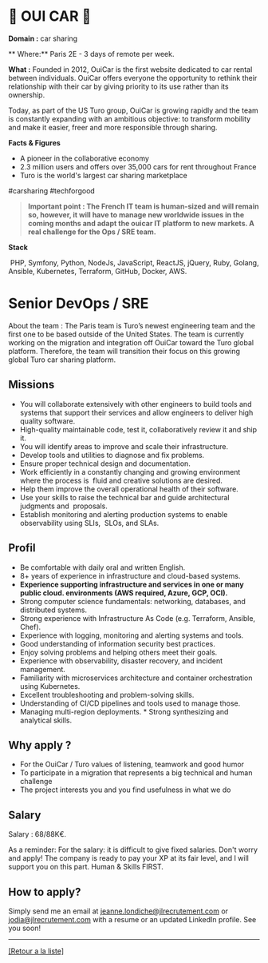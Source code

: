 # 🚗 OUI CAR 🚗

**Domain :** car sharing

** Where:** Paris 2E - 3 days of remote per week.  

**What :** Founded in 2012, OuiCar is the first website dedicated to car rental between individuals. OuiCar offers everyone the opportunity to rethink their relationship with their car by giving priority to its use rather than its ownership.   

Today, as part of the US Turo group, OuiCar is growing rapidly and the team is constantly expanding with an ambitious objective: to transform mobility and make it easier, freer and more responsible through sharing. 

**Facts & Figures**

* A pioneer in the collaborative economy
* 2.3 million users and offers over 35,000 cars for rent throughout France
* Turo is the world's largest car sharing marketplace

#carsharing #techforgood


> **Important point : The French IT team is human-sized and will remain so, however, it will have to manage new worldwide issues in the coming months and adapt the ouicar IT platform to new markets. A real challenge for the Ops / SRE team.**

**Stack**

 PHP, Symfony, Python, NodeJs, JavaScript, ReactJS, jQuery, Ruby, Golang, Ansible, Kubernetes, Terraform, GitHub, Docker, AWS. 


# Senior DevOps / SRE   

About the team : The Paris team is Turo’s newest engineering team and the first one to be based outside of the United States. The team is currently working on the migration and integration off OuiCar toward the Turo global platform. Therefore, the team will transition their focus on this growing global Turo car sharing platform.

## Missions

* You will collaborate extensively with other engineers to build tools and systems that support their services and allow engineers to deliver high quality software. 
* High-quality maintainable code, test it, collaboratively review it and ship it.  
* You will identify areas to improve and scale their infrastructure.  
* Develop tools and utilities to diagnose and fix problems.  
* Ensure proper technical design and documentation.  
* Work efficiently in a constantly changing and growing environment where the process is  fluid and creative solutions are desired.  
* Help them improve the overall operational health of their software.  
* Use your skills to raise the technical bar and guide architectural judgments and  proposals. 
* Establish monitoring and alerting production systems to enable observability using SLIs,  SLOs, and SLAs.  

## Profil 

* Be comfortable with daily oral and written English. 
* 8+ years of experience in infrastructure and cloud-based systems.  
* **Experience supporting infrastructure and services in one or many public cloud. environments (AWS required, Azure, GCP, OCI). **
* Strong computer science fundamentals: networking, databases, and distributed systems.  
* Strong experience with Infrastructure As Code (e.g. Terraform, Ansible, Chef).  
* Experience with logging, monitoring and alerting systems and tools. 
* Good understanding of information security best practices.  
* Enjoy solving problems and helping others meet their goals.  
* Experience with observability, disaster recovery, and incident management. 
* Familiarity with microservices architecture and container orchestration using Kubernetes. 
* Excellent troubleshooting and problem-solving skills. 
* Understanding of CI/CD pipelines and tools used to manage those. 
* Managing multi-region deployments. * Strong synthesizing and analytical skills. 

## Why apply ?

* For the OuiCar / Turo values of listening, teamwork and good humor
* To participate in a migration that represents a big technical and human challenge
* The project interests you and you find usefulness in what we do

## Salary

Salary : 68/88K€.   

As a reminder: For the salary: it is difficult to give fixed salaries. Don't worry and apply! The company is ready to pay your XP at its fair level, and I will support you on this part. Human & Skills FIRST.

## How to apply? 

Simply send me an email at jeanne.londiche@jlrecrutement.com or jodia@jlrecrutement.com with a resume or an updated LinkedIn profile. See you soon!

----
<a href="https://github.com/jlondiche/job-board-php/blob/master/README.md">[Retour a la liste]</a>